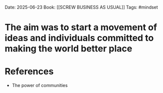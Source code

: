 Date: 2025-06-23
Book: [[SCREW BUSINESS AS USUAL]]
Tags: #mindset 


# The aim was to start a movement of ideas and individuals committed to making the world better place



# References
- The power of communities 
 